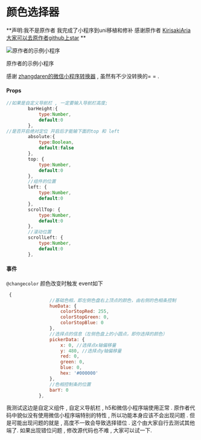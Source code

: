 # 颜色选择器

**声明:我不是原作者 我完成了小程序到uni移植和修补 感谢原作者  [KirisakiAria 大家可以去原作者github上star](https://github.com/KirisakiAria/we-color-picker/commits?author=KirisakiAria)  ** 

![原作者的示例小程序](https://camo.githubusercontent.com/5e33ebee67f1cabf8f57da575a4abb08deda342f/68747470733a2f2f692e6c6f6c692e6e65742f323031392f30312f30322f356332633266383663636531352e6a7067)

原作者的示例小程序

感谢 [zhangdaren的微信小程序转换器](https://ask.dcloud.net.cn/article/35786) , 虽然有不少没转换的= = .

#### Props

```javascript
//如果是自定义导航栏 , 一定要输入导航栏高度;
		barHeight:{
			type:Number,
			default:0
		},
//是否开启绝对定位 开启后才能输下面的top 和 left
		absolute:{
			type:Boolean,
			default:false
		},
		top: {
			type:Number,
			default:0
		},
		//组件的位置
		left: {
			type:Number,
			default:0
		},
		scrollTop: {
			type:Number,
			default:0
		},
		//滚动位置
		scrollLeft: {
			type:Number,
			default:0
		},
```

#### 事件

`@changecolor` 颜色改变时触发 event如下

```javascript
 {
				//基础色相，即左侧色盘右上顶点的颜色，由右侧的色相条控制
				hueData: {
					colorStopRed: 255,
					colorStopGreen: 0,
					colorStopBlue: 0
				},
				//选择点的信息（左侧色盘上的小圆点，即你选择的颜色）
				pickerData: {
					x: 0, //选择点x轴偏移量
					y: 480, //选择点y轴偏移量
					red: 0,
					green: 0,
					blue: 0,
					hex: '#000000'
				},
				//色相控制条的位置
				barY: 0
			},
```

我测试这边是自定义组件 , 自定义导航栏 , h5和微信小程序端使用正常 . 原作者代码中貌似没有使用微信小程序端特别的特性 , 所以功能本身应该不会出现问题 . 但是可能出现问题的就是 , 高度不一致会导致选择错位 . 这个由大家自行去测试其他端了. 如果出现错位问题 , 修改源代码也不难 , 大家可以试一下.   